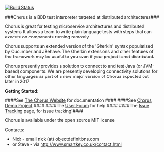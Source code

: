 [![Build Status](https://travis-ci.org/Chorus-bdd/Chorus.svg?branch=master)](https://travis-ci.org/Chorus-bdd/Chorus)

###Chorus is a BDD test interpreter targeted at distributed architectures###

Chorus is great for testing microservice architectures and distributed systems
It allows a team to write plain language tests with steps that can execute on components running remotely.

Chorus supports an extended version of the 'Gherkin' syntax popularised by Cucumber and JBehave.
The Gherkin extensions and other features of the framework may be useful to you even if your project is not distributed.

Chorus presently provides a solution to connect to and test Java (or JVM-based) components.
We are presently developing connectivity solutions for other languages as part of a new major version of Chorus expected out later in 2017

**Getting Started:**

####See [The Chorus Website](http://chorus-bdd.github.io) for documentation ####
####See [Chorus Demo Project](https://github.com/Chorus-bdd/Chorus-demo) ####
####The [User Forum](http://forum.chorusbdd.org/) for help ####
####The [Issue Tracking](https://github.com/Chorus-bdd/Chorus/issues?state=open) page, for issue tracking!####

Chorus is available under the open source MIT license

Contacts:  
 * Nick - email nick (at) objectdefinitions.com  
 * or Steve - via http://www.smartkey.co.uk/contact.html

